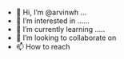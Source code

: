 - 👋 Hi, I’m @arvinwh ...
- 👀 I’m interested in ......
- 🌱 I’m currently learning .....
- 💞️ I’m looking to collaborate on 
- 📫 How to reach 

<!---
arvinwh/arvinwh is a ✨ special ✨ repository because its `README.md` (this file) appears on your GitHub profile.
You can click the Preview link to take a look at your changes.
--->
